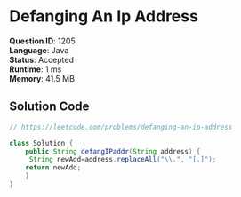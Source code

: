 # Defanging An Ip Address

**Question ID**: 1205  
**Language**: Java  
**Status**: Accepted  
**Runtime**: 1 ms  
**Memory**: 41.5 MB  

## Solution Code
```java
// https://leetcode.com/problems/defanging-an-ip-address

class Solution {
    public String defangIPaddr(String address) {
     String newAdd=address.replaceAll("\\.", "[.]");
    return newAdd;       
    }
}
```
